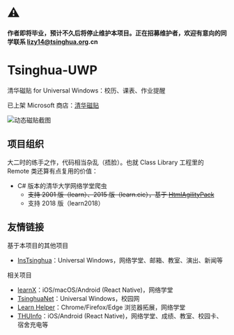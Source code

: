 # ⚠

__作者即将毕业，预计不久后将停止维护本项目。正在招募维护者，欢迎有意向的同学联系 lizy14@tsinghua.org.cn__

# Tsinghua-UWP

清华磁贴 for Universal Windows：校历、课表、作业提醒

已上架 Microsoft 商店：[清华磁贴](https://www.microsoft.com/p/%E6%B8%85%E5%8D%8E%E7%A3%81%E8%B4%B4/9nblggh4twv4)

![动态磁贴截图](https://static.nullspace.cn/thuUwpImages/tilenew.png)

## 项目组织
大二时的练手之作，代码相当杂乱（捂脸）。也就 Class Library 工程里的 Remote 类还算有点复用的价值：

* C# 版本的清华大学网络学堂爬虫
  * ~~支持 2001 版（learn）、2015 版（learn.cic），基于 [HtmlAgilityPack](https://www.nuget.org/packages/HtmlAgilityPack/)~~
  * 支持 2018 版（learn2018）

## 友情链接
基于本项目的其他项目
* [InsTsinghua](https://www.microsoft.com/p/instsinghua/9p1pc1h282gs)：Universal Windows，网络学堂、邮箱、教室、演出、新闻等

相关项目
* [learnX](https://github.com/robertying/learnX)：iOS/macOS/Android (React Native)，网络学堂
* [TsinghuaNet](https://github.com/OpportunityLiu/TsinghuaNet)：Universal Windows，校园网
* [Learn Helper](https://github.com/xxr3376/Learn-Project)：Chrome/Firefox/Edge 浏览器拓展，网络学堂
* [THUInfo](https://github.com/unidy2002/thuinfo)：iOS/Android (React Native)，网络学堂、成绩、教室、校园卡、宿舍充电等
